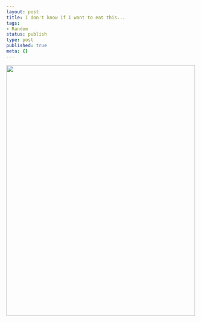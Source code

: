 ```yaml
---
layout: post
title: I don't know if I want to eat this...
tags:
- Random
status: publish
type: post
published: true
meta: {}
---
```

<div class='posterous_autopost'><a href='http://posterous.com/getfile/files.posterous.com/fzero/0UsjtkDXQxES8sSslNfjHXvJ3YmD48RYQGuOq4CyllMSBWG7E9scTRZfEgfY/IMG_20101212_150211.jpg.scaled.1000.jpg'><img src="http://posterous.com/getfile/files.posterous.com/fzero/KXVGewlomqDAAZGRDqtan9Ma5aicibxZKArdMqSt2od2o0ctGyL1AcgAIFhT/IMG_20101212_150211.jpg.scaled.500.jpg" width="500" height="664" /></a> </div>
